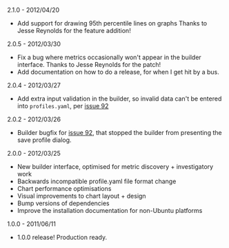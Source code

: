 2.1.0 - 2012/04/20
 - Add support for drawing 95th percentile lines on graphs
   Thanks to Jesse Reynolds for the feature addition!

2.0.5 - 2012/03/30
 - Fix a bug where metrics occasionally won't appear in the builder interface.
   Thanks to Jesse Reynolds for the patch!
 - Add documentation on how to do a release, for when I get hit by a bus.

2.0.4 - 2012/03/27
 - Add extra input validation in the builder, so invalid data can't be entered
   into `profiles.yaml`, per [issue 92](https://github.com/auxesis/visage/issues/92)

2.0.2 - 2012/03/26
 - Builder bugfix for [issue 92](https://github.com/auxesis/visage/issues/92),
   that stopped the builder from presenting the save profile dialog.

2.0.0 - 2012/03/25
 - New builder interface, optimised for metric discovery + investigatory work
 - Backwards incompatible profile.yaml file format change
 - Chart performance optimisations
 - Visual improvements to chart layout + design
 - Bump versions of dependencies
 - Improve the installation documentation for non-Ubuntu platforms

1.0.0 - 2011/06/11

 - 1.0.0 release! Production ready.

